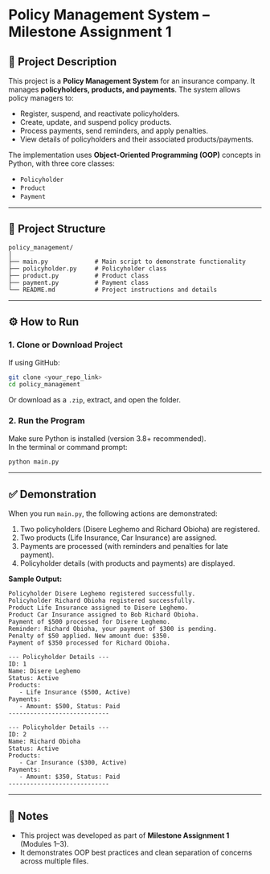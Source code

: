 # Policy Management System – Milestone Assignment 1  

## 📌 Project Description  
This project is a **Policy Management System** for an insurance company. It manages **policyholders, products, and payments**. The system allows policy managers to:  
- Register, suspend, and reactivate policyholders.  
- Create, update, and suspend policy products.  
- Process payments, send reminders, and apply penalties.  
- View details of policyholders and their associated products/payments.  

The implementation uses **Object-Oriented Programming (OOP)** concepts in Python, with three core classes:  
- `Policyholder`  
- `Product`  
- `Payment`  

---

## 📂 Project Structure  

```
policy_management/
│
├── main.py             # Main script to demonstrate functionality
├── policyholder.py     # Policyholder class
├── product.py          # Product class
├── payment.py          # Payment class
└── README.md           # Project instructions and details
```

---

## ⚙️ How to Run  

### 1. Clone or Download Project  
If using GitHub:  
```bash
git clone <your_repo_link>
cd policy_management
```  
Or download as a `.zip`, extract, and open the folder.  

### 2. Run the Program  
Make sure Python is installed (version 3.8+ recommended).  
In the terminal or command prompt:  
```bash
python main.py
```

---

## ✅ Demonstration  

When you run `main.py`, the following actions are demonstrated:  
1. Two policyholders (Disere Leghemo and Richard Obioha) are registered.  
2. Two products (Life Insurance, Car Insurance) are assigned.  
3. Payments are processed (with reminders and penalties for late payment).  
4. Policyholder details (with products and payments) are displayed.  

**Sample Output:**  

```
Policyholder Disere Leghemo registered successfully.
Policyholder Richard Obioha registered successfully.
Product Life Insurance assigned to Disere Leghemo.
Product Car Insurance assigned to Bob Richard Obioha.
Payment of $500 processed for Disere Leghemo.
Reminder: Richard Obioha, your payment of $300 is pending.
Penalty of $50 applied. New amount due: $350.
Payment of $350 processed for Richard Obioha.

--- Policyholder Details ---
ID: 1
Name: Disere Leghemo
Status: Active
Products:
   - Life Insurance ($500, Active)
Payments:
   - Amount: $500, Status: Paid
----------------------------

--- Policyholder Details ---
ID: 2
Name: Richard Obioha
Status: Active
Products:
   - Car Insurance ($300, Active)
Payments:
   - Amount: $350, Status: Paid
----------------------------
```

---

## 📝 Notes
- This project was developed as part of **Milestone Assignment 1** (Modules 1–3).  
- It demonstrates OOP best practices and clean separation of concerns across multiple files.  
